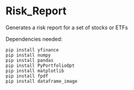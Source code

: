 # Risk_Report
Generates a risk report for a set of stocks or ETFs

Dependencies needed:
```
pip install yfinance
pip install numpy
pip install pandas
pip install PyPortfolioOpt
pip install matplotlib
pip install fpdf
pip install dataframe_image
```